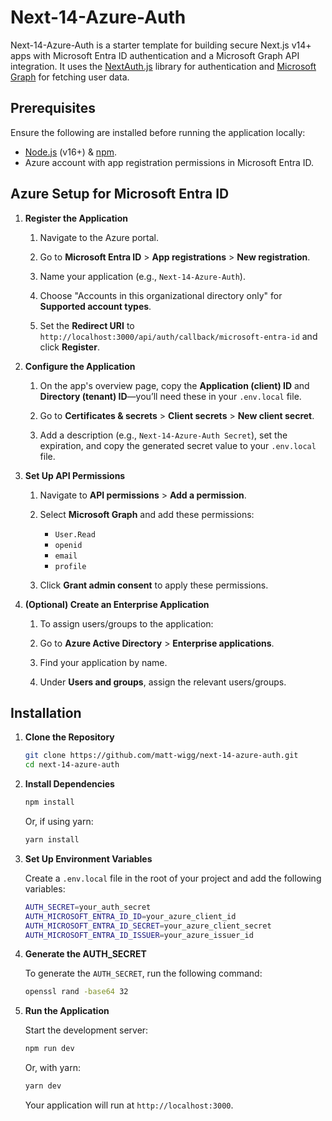 # Next-14-Azure-Auth

Next-14-Azure-Auth is a starter template for building secure Next.js v14+ apps with Microsoft Entra ID authentication and a Microsoft Graph API integration. It uses the [NextAuth.js](https://next-auth.js.org/) library for authentication and [Microsoft Graph](https://docs.microsoft.com/en-us/graph/overview) for fetching user data.

## Prerequisites

Ensure the following are installed before running the application locally:

- [Node.js](https://nodejs.org/) (v16+) & [npm](https://www.npmjs.com/).
- Azure account with app registration permissions in Microsoft Entra ID.

## Azure Setup for Microsoft Entra ID

1. **Register the Application**

   1. Navigate to the Azure portal.

   2. Go to **Microsoft Entra ID** > **App registrations** > **New registration**.

   3. Name your application (e.g., `Next-14-Azure-Auth`).

   4. Choose "Accounts in this organizational directory only" for **Supported account types**.

   5. Set the **Redirect URI** to `http://localhost:3000/api/auth/callback/microsoft-entra-id` and click **Register**.

2. **Configure the Application**

   1. On the app's overview page, copy the **Application (client) ID** and **Directory (tenant) ID**—you’ll need these in your `.env.local` file.

   2. Go to **Certificates & secrets** > **Client secrets** > **New client secret**.

   3. Add a description (e.g., `Next-14-Azure-Auth Secret`), set the expiration, and copy the generated secret value to your `.env.local` file.

3. **Set Up API Permissions**

   1. Navigate to **API permissions** > **Add a permission**.

   2. Select **Microsoft Graph** and add these permissions:

      - `User.Read`
      - `openid`
      - `email`
      - `profile`

   3. Click **Grant admin consent** to apply these permissions.

4. **(Optional) Create an Enterprise Application**

   1. To assign users/groups to the application:

   2. Go to **Azure Active Directory** > **Enterprise applications**.

   3. Find your application by name.

   4. Under **Users and groups**, assign the relevant users/groups.

## Installation

1. **Clone the Repository**

   ```bash
   git clone https://github.com/matt-wigg/next-14-azure-auth.git
   cd next-14-azure-auth
   ```

2. **Install Dependencies**

   ```bash
   npm install
   ```

   Or, if using yarn:

   ```bash
   yarn install
   ```

3. **Set Up Environment Variables**

   Create a `.env.local` file in the root of your project and add the following variables:

   ```bash
   AUTH_SECRET=your_auth_secret
   AUTH_MICROSOFT_ENTRA_ID_ID=your_azure_client_id
   AUTH_MICROSOFT_ENTRA_ID_SECRET=your_azure_client_secret
   AUTH_MICROSOFT_ENTRA_ID_ISSUER=your_azure_issuer_id
   ```

4. **Generate the AUTH_SECRET**

   To generate the `AUTH_SECRET`, run the following command:

   ```bash
   openssl rand -base64 32
   ```

5. **Run the Application**

   Start the development server:

   ```bash
   npm run dev
   ```

   Or, with yarn:

   ```bash
   yarn dev
   ```

   Your application will run at `http://localhost:3000`.
